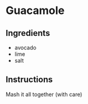 # Guacamole
## Ingredients
* avocado
* lime
* salt
## Instructions
Mash it all together (with care)
